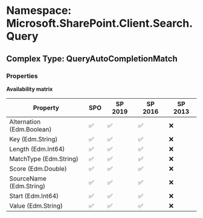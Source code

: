 # Namespace: Microsoft.SharePoint.Client.Search.Query

## Complex Type: QueryAutoCompletionMatch

### Properties

**Availability matrix**

Property | SPO | SP 2019 | SP 2016 | SP 2013
----------|-----|---------|---------|--------
Alternation (Edm.Boolean) | ✅ | ✅ | ✅ | ❌
Key (Edm.String) | ✅ | ✅ | ✅ | ❌
Length (Edm.Int64) | ✅ | ✅ | ✅ | ❌
MatchType (Edm.String) | ✅ | ✅ | ✅ | ❌
Score (Edm.Double) | ✅ | ✅ | ✅ | ❌
SourceName (Edm.String) | ✅ | ✅ | ✅ | ❌
Start (Edm.Int64) | ✅ | ✅ | ✅ | ❌
Value (Edm.String) | ✅ | ✅ | ✅ | ❌
